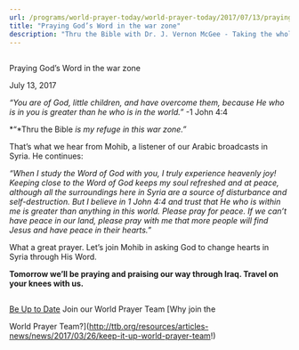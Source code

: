 ```yaml
---
url: /programs/world-prayer-today/world-prayer-today/2017/07/13/praying-god-s-word-in-the-war-zone
title: "Praying God’s Word in the war zone"
description: "Thru the Bible with Dr. J. Vernon McGee - Taking the whole Word to the whole world"
---
```







## 
 Praying God’s Word in the war zone


July 13, 2017




*“You are of God, little children, and have overcome them, because He who is in you is greater than he who is in the world.”* -1 John 4:4


*“*Thru the Bible *is my refuge in this war zone.”*


That’s what we hear from Mohib, a listener of our Arabic broadcasts in Syria. He continues:


*“When I study the Word of God with you, I truly experience heavenly joy! Keeping close to the Word of God keeps my soul refreshed and at peace, although all the surroundings here in Syria are a source of disturbance and self-destruction. But I believe in 1 John 4:4 and trust that He who is within me is greater than anything in this world. Please pray for peace. If we can’t have peace in our land, please pray with me that more people will find Jesus and have peace in their hearts.”* 


What a great prayer. Let’s join Mohib in asking God to change hearts in Syria through His Word.


**Tomorrow we’ll be praying and praising our way through Iraq. Travel on your knees with us.**







## 




[Be Up to Date](http://feeds.feedburner.com/WorldPrayerToday "World Prayer Today RSS Feed")
Join our World Prayer Team
[Why join the  

World Prayer Team?](http://ttb.org/resources/articles-news/news/2017/03/26/keep-it-up-world-prayer-team!)




